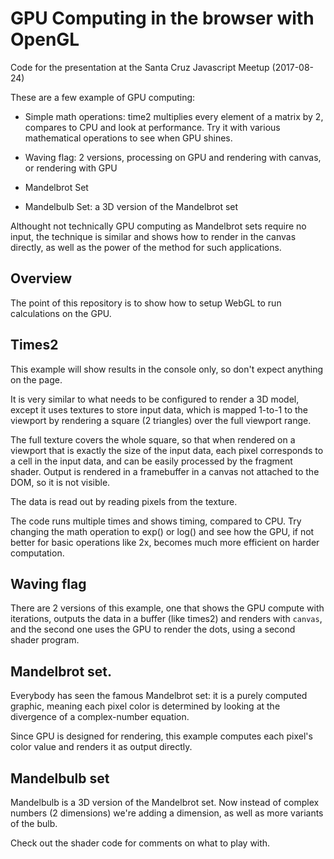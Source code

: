 # GPU Computing in the browser with OpenGL

Code for the presentation at the Santa Cruz Javascript Meetup (2017-08-24)

These are a few example of GPU computing:

- Simple math operations: time2 multiplies every element of a matrix by 2, compares to CPU and look at performance.
Try it with various mathematical operations to see when GPU shines.

- Waving flag: 2 versions, processing on GPU and rendering with canvas, or rendering with GPU

- Mandelbrot Set

- Mandelbulb Set: a 3D version of the Mandelbrot set

Althought not technically GPU computing as Mandelbrot sets require no input,
the technique is similar and shows how to render in the canvas directly, as well as the power of the method for such applications.

## Overview

The point of this repository is to show how to setup WebGL to run calculations on the GPU.

## Times2

This example will show results in the console only, so don't expect anything on the page.

It is very similar to what needs to be configured to render a 3D model, except it uses textures to
store input data, which is mapped 1-to-1 to the viewport by rendering a square (2 triangles) over the full
viewport range.

The full texture covers the whole square, so that when rendered on a viewport that is exactly the size of the
input data, each pixel corresponds to a cell in the input data, and can be easily processed by the fragment shader.
Output is rendered in a framebuffer in a canvas not attached to the DOM, so it is not visible.

The data is read out by reading pixels from the texture.

The code runs multiple times and shows timing, compared to CPU.
Try changing the math operation to exp() or log() and see how the GPU, if not better for basic operations like 2x, becomes much more efficient on harder computation.

## Waving flag

There are 2 versions of this example, one that shows the GPU compute with iterations, outputs the data in a buffer (like times2) and renders with `canvas`, and the second one uses the GPU to render the dots, using a second shader program.


## Mandelbrot set.

Everybody has seen the famous Mandelbrot set: it is a purely computed graphic, meaning each pixel color is determined by looking at the divergence of a complex-number equation.

Since GPU is designed for rendering, this example computes each pixel's color value and renders it as output directly.

## Mandelbulb set

Mandelbulb is a 3D version of the Mandelbrot set. Now instead of complex numbers (2 dimensions) we're adding a dimension, as well as more variants of the bulb.

Check out the shader code for comments on what to play with.


